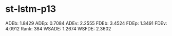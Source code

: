 # st-lstm-p13

ADEb: 1.8429
ADEp: 0.7084
ADEv: 2.2555
FDEb: 3.4524
FDEp: 1.3491
FDEv: 4.0912
Rank: 384
WSADE: 1.2674
WSFDE: 2.3602